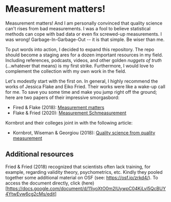 # Measurement matters!

Measurement matters! And I am personally convinced that quality science can't
rises from bad measurements. I was a fool to believe statistical methods can
cope with bad data or even fix screwed-up measurements. I was wrong!
Garbage-In-Garbage-Out -- it is that simple. Be wiser than me.

To put words into action, I decided to expand this repository. The repo should
become a staging ares for a dozen important resources in my field. Including
references, podcasts, videos, and other golden *nuggets of truth* (...whatever
that means) is my first strike. Furthermore, I would love to complement the
collection with my own work in the field.

Let's modestly start with the first on. In general, I highly recommend the
works of Jessica Flake and Eiko Fried. Their works were like a wake-up call for
me. To save you some time and make you jump right off the ground; here are two
papers of their impressive smorgasbord: 

- Fired & Flake (2018): [Measurement matters](https://www.psychologicalscience.org/observer/measurement-matters)
- Flake & Fried (2020): [Measurement Schmeasurement](https://journals.sagepub.com/doi/10.1177/2515245920952393)

Kornbrot and their colleges joint in with the following article: 

- Kornbrot, Wiseman & Georgiou (2018): [Quality science from quality measurement](https://journals.plos.org/plosone/article?id=10.1371/journal.pone.0192808)

## Additional resources

Fried & Fried (2018) recognized that scientists often lack training, for
example, regarding validity theory, psychometrics, etc. Kindly they pooled
together some additional material on OSF (see: https://osf.io/zrkd4/). To
access the document directly, click
(here)[https://docs.google.com/document/d/11jyoXtO0m2lUywpC04KjLvI5QcBUY4YtwEvw6cg2cMs/edit]


